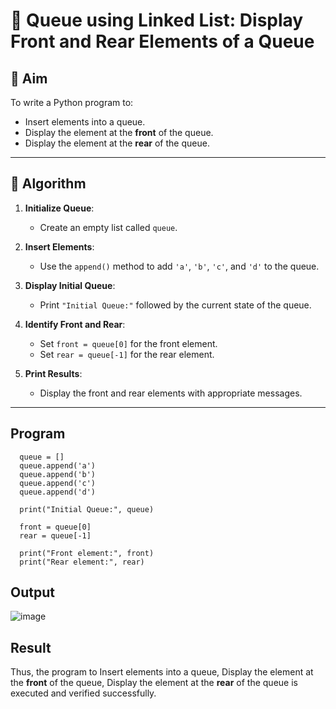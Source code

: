 # 🔁 Queue using Linked List: Display Front and Rear Elements of a Queue

## 🎯 Aim

To write a Python program to:
- Insert elements into a queue.
- Display the element at the **front** of the queue.
- Display the element at the **rear** of the queue.

---

## 🧠 Algorithm

1. **Initialize Queue**:
   - Create an empty list called `queue`.

2. **Insert Elements**:
   - Use the `append()` method to add `'a'`, `'b'`, `'c'`, and `'d'` to the queue.

3. **Display Initial Queue**:
   - Print `"Initial Queue:"` followed by the current state of the queue.

4. **Identify Front and Rear**:
   - Set `front = queue[0]` for the front element.
   - Set `rear = queue[-1]` for the rear element.

5. **Print Results**:
   - Display the front and rear elements with appropriate messages.

---
## Program
      queue = []
      queue.append('a')
      queue.append('b')
      queue.append('c')
      queue.append('d')
      
      print("Initial Queue:", queue)
      
      front = queue[0]
      rear = queue[-1]
      
      print("Front element:", front)
      print("Rear element:", rear)

## Output
![image](https://github.com/user-attachments/assets/abfb815a-9bd4-4e99-85e5-6b2fab90ab54)

## Result
Thus, the program to Insert elements into a queue, Display the element at the **front** of the queue, Display the element at the **rear** of the queue is executed and verified successfully.

